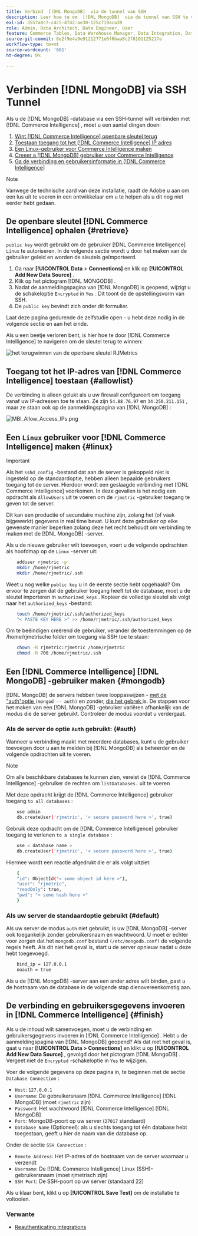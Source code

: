 ```yaml
---
title: Verbind  [!DNL MongoDB]  via de tunnel van SSH
description: Leer hoe te om  [!DNL MongoDB]  via de tunnel van SSH te verbinden.
exl-id: 3557a8c7-c4c5-4742-ae30-125c719aca39
role: Admin, Data Architect, Data Engineer, User
feature: Commerce Tables, Data Warehouse Manager, Data Integration, Data Import/Export
source-git-commit: 6e2f9e4a9e91212771e6f6baa8c2f8101125217a
workflow-type: tm+mt
source-wordcount: '661'
ht-degree: 0%

---
```


# Verbinden [!DNL MongoDB] via SSH Tunnel

Als u de [!DNL MongoDB] -database via een SSH-tunnel wilt verbinden met [!DNL Commerce Intelligence] , moet u een aantal dingen doen:

1. [Wint  [!DNL Commerce Intelligence]  openbare sleutel terug](#retrieve)
1. [Toestaan toegang tot het  [!DNL Commerce Intelligence]  IP adres](#allowlist)
1. [Een Linux-gebruiker voor Commerce Intelligence maken](#linux)
1. [Creeer a [!DNL MongoDB]  gebruiker voor Commerce Intelligence](#mongodb)
1. [Ga de verbinding en gebruikersinformatie in  [!DNL Commerce Intelligence]](#finish)

>[!NOTE]
>
>Vanwege de technische aard van deze installatie, raadt de Adobe u aan om een lus uit te voeren in een ontwikkelaar om u te helpen als u dit nog niet eerder hebt gedaan.

## De openbare sleutel [!DNL Commerce Intelligence] ophalen {#retrieve}

`public key` wordt gebruikt om de gebruiker [!DNL Commerce Intelligence] `Linux` te autoriseren. In de volgende sectie wordt u door het maken van de gebruiker geleid en worden de sleutels geïmporteerd.

1. Ga naar **[!UICONTROL Data** > **Connections]** en klik op **[!UICONTROL Add New Data Source]** .
1. Klik op het pictogram [!DNL MONGODB] .
1. Nadat de aanmeldingspagina van [!DNL MongoDB] is geopend, wijzigt u de schakeloptie `Encrypted` in `Yes` . Dit toont de de opstellingsvorm van SSH.
1. De `public key` bevindt zich onder dit formulier.

Laat deze pagina gedurende de zelfstudie open - u hebt deze nodig in de volgende sectie en aan het einde.

Als u een beetje verloren bent, is hier hoe te door [!DNL Commerce Intelligence] te navigeren om de sleutel terug te winnen:

![ het terugwinnen van de openbare sleutel RJMetrics ](../../../assets/MongoDB_Public_Key.gif)<!--{:.zoom}-->

## Toegang tot het IP-adres van [!DNL Commerce Intelligence] toestaan {#allowlist}

De verbinding is alleen gelukt als u uw firewall configureert om toegang vanaf uw IP-adressen toe te staan. Ze zijn `54.88.76.97` en `34.250.211.151` , maar ze staan ook op de aanmeldingspagina van [!DNL MongoDB] :

![ MBI_Allow_Access_IPs.png ](../../../assets/MBI_allow_access_IPs.png)

## Een `Linux` gebruiker voor [!DNL Commerce Intelligence] maken {#linux}

>[!IMPORTANT]
>
>Als het `sshd_config` -bestand dat aan de server is gekoppeld niet is ingesteld op de standaardoptie, hebben alleen bepaalde gebruikers toegang tot de server. Hierdoor wordt een geslaagde verbinding met [!DNL Commerce Intelligence] voorkomen. In deze gevallen is het nodig een opdracht als `AllowUsers` uit te voeren om de `rjmetric` -gebruiker toegang te geven tot de server.

Dit kan een productie of secundaire machine zijn, zolang het (of vaak bijgewerkt) gegevens in real time bevat. U kunt deze gebruiker op elke gewenste manier beperken zolang deze het recht behoudt om verbinding te maken met de [!DNL MongoDB] -server.

Als u de nieuwe gebruiker wilt toevoegen, voert u de volgende opdrachten als hoofdmap op de `Linux` -server uit:

```bash
    adduser rjmetric -p
    mkdir /home/rjmetric
    mkdir /home/rjmetric/.ssh
```

Weet u nog welke `public key` u in de eerste sectie hebt opgehaald? Om ervoor te zorgen dat de gebruiker toegang heeft tot de database, moet u de sleutel importeren in `authorized_keys` . Kopieer de volledige sleutel als volgt naar het `authorized_keys` -bestand:

```bash
    touch /home/rjmetric/.ssh/authorized_keys
    "< PASTE KEY HERE >" >> /home/rjmetric/.ssh/authorized_keys
```

Om te beëindigen creërend de gebruiker, verander de toestemmingen op de /home/rjmetrische folder om toegang via SSH toe te staan:

```bash
    chown -R rjmetric:rjmetric /home/rjmetric
    chmod -R 700 /home/rjmetric/.ssh
```

## Een [!DNL Commerce Intelligence] [!DNL MongoDB] -gebruiker maken {#mongodb}

[!DNL MongoDB] de servers hebben twee looppaswijzen - [ met de &quot;auth&quot;optie ](#auth) `(mongod -- auth)` en zonder, [ die het gebrek ](#default) is. De stappen voor het maken van een [!DNL MongoDB] -gebruiker variëren afhankelijk van de modus die de server gebruikt. Controleer de modus voordat u verdergaat.

### Als de server de optie `Auth` gebruikt: {#auth}

Wanneer u verbinding maakt met meerdere databases, kunt u de gebruiker toevoegen door u aan te melden bij [!DNL MongoDB] als beheerder en de volgende opdrachten uit te voeren.

>[!NOTE]
>
>Om alle beschikbare databases te kunnen zien, vereist de [!DNL Commerce Intelligence] -gebruiker de rechten om `listDatabases.` uit te voeren

Met deze opdracht krijgt de [!DNL Commerce Intelligence] gebruiker toegang `to all databases` :

```bash
    use admin
    db.createUser('rjmetric', '< secure password here >', true)
```

Gebruik deze opdracht om de [!DNL Commerce Intelligence] gebruiker toegang te verlenen `to a single database` :

```bash
    use < database name >
    db.createUser('rjmetric', '< secure password here >', true)
```

Hiermee wordt een reactie afgedrukt die er als volgt uitziet:

```bash
    {
    "id": ObjectId("< some object id here >"),
    "user": "rjmetric",
    "readOnly": true,
    "pwd": "< some hash here >"
    }
```

### Als uw server de standaardoptie gebruikt {#default}

Als uw server de modus `auth` niet gebruikt, is uw [!DNL MongoDB] -server ook toegankelijk zonder gebruikersnaam en wachtwoord. U moet er echter voor zorgen dat het `mongodb.conf` bestand `(/etc/mongodb.conf)` de volgende regels heeft. Als dit niet het geval is, start u de server opnieuw nadat u deze hebt toegevoegd.

```bash
    bind_ip = 127.0.0.1
    noauth = true
```

Als u de [!DNL MongoDB] -server aan een ander adres wilt binden, past u de hostnaam van de database in de volgende stap dienovereenkomstig aan.

## De verbinding en gebruikersgegevens invoeren in [!DNL Commerce Intelligence] {#finish}

Als u de inhoud wilt samenvoegen, moet u de verbinding en gebruikersgegevens invoeren in [!DNL Commerce Intelligence] . Hebt u de aanmeldingspagina van [!DNL MongoDB] geopend? Als dat niet het geval is, gaat u naar **[!UICONTROL Data > Connections]** en klikt u op **[!UICONTROL Add New Data Source]** , gevolgd door het pictogram [!DNL MongoDB] . Vergeet niet de `Encrypted` -schakeloptie in `Yes` te wijzigen.

Voer de volgende gegevens op deze pagina in, te beginnen met de sectie `Database Connection` :

* `Host`: `127.0.0.1`
* `Username`: De gebruikersnaam [!DNL Commerce Intelligence] [!DNL MongoDB] (moet `rjmetric` zijn)
* `Password`: Het wachtwoord [!DNL Commerce Intelligence] [!DNL MongoDB]
* `Port`: MongoDB-poort op uw server (`27017` standaard)
* `Database Name` (Optioneel): als u slechts toegang tot één database hebt toegestaan, geeft u hier de naam van die database op.

Onder de sectie `SSH Connection` :

* `Remote Address`: Het IP-adres of de hostnaam van de server waarnaar u verzendt
* `Username`: De [!DNL Commerce Intelligence] Linux (SSH)-gebruikersnaam (moet rjmetrisch zijn)
* `SSH Port`: De SSH-poort op uw server (standaard 22)

Als u klaar bent, klikt u op **[!UICONTROL Save Test]** om de installatie te voltooien.

### Verwante

* [ Reauthenticating integrations ](https://experienceleague.adobe.com/docs/commerce-knowledge-base/kb/how-to/mbi-reauthenticating-integrations.html)
